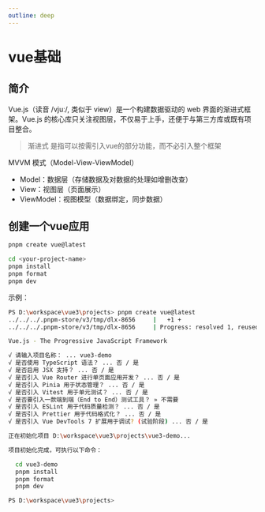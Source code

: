```yaml
---
outline: deep
---
```


# vue基础

## 简介

Vue.js（读音 /vjuː/, 类似于 view）是一个构建数据驱动的 web 界面的渐进式框架。Vue.js
的核心库只关注视图层，不仅易于上手，还便于与第三方库或既有项目整合。

> 渐进式 是指可以按需引入vue的部分功能，而不必引入整个框架

MVVM 模式（Model-View-ViewModel）

- Model：数据层（存储数据及对数据的处理如增删改查）
- View：视图层（页面展示）
- ViewModel：视图模型（数据绑定，同步数据）

## 创建一个vue应用

```sh
pnpm create vue@latest

cd <your-project-name>
pnpm install
pnpm format
pnpm dev
```

示例：

```sh
PS D:\workspace\vue3\projects> pnpm create vue@latest
../../../.pnpm-store/v3/tmp/dlx-8656     |   +1 +
../../../.pnpm-store/v3/tmp/dlx-8656     | Progress: resolved 1, reused 0, downloaded 1, added 1, done

Vue.js - The Progressive JavaScript Framework

√ 请输入项目名称： ... vue3-demo
√ 是否使用 TypeScript 语法？ ... 否 / 是
√ 是否启用 JSX 支持？ ... 否 / 是
√ 是否引入 Vue Router 进行单页面应用开发？ ... 否 / 是
√ 是否引入 Pinia 用于状态管理？ ... 否 / 是
√ 是否引入 Vitest 用于单元测试？ ... 否 / 是
√ 是否要引入一款端到端（End to End）测试工具？ » 不需要
√ 是否引入 ESLint 用于代码质量检测？ ... 否 / 是
√ 是否引入 Prettier 用于代码格式化？ ... 否 / 是
√ 是否引入 Vue DevTools 7 扩展用于调试? (试验阶段) ... 否 / 是

正在初始化项目 D:\workspace\vue3\projects\vue3-demo...

项目初始化完成，可执行以下命令：

  cd vue3-demo
  pnpm install
  pnpm format
  pnpm dev

PS D:\workspace\vue3\projects>
```
